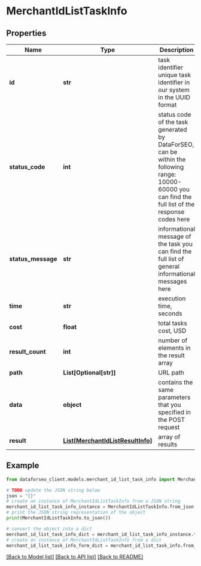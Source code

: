 # MerchantIdListTaskInfo


## Properties

Name | Type | Description | Notes
------------ | ------------- | ------------- | -------------
**id** | **str** | task identifier unique task identifier in our system in the UUID format | [optional] 
**status_code** | **int** | status code of the task generated by DataForSEO, can be within the following range: 10000-60000 you can find the full list of the response codes here | [optional] 
**status_message** | **str** | informational message of the task you can find the full list of general informational messages here | [optional] 
**time** | **str** | execution time, seconds | [optional] 
**cost** | **float** | total tasks cost, USD | [optional] 
**result_count** | **int** | number of elements in the result array | [optional] 
**path** | **List[Optional[str]]** | URL path | [optional] 
**data** | **object** | contains the same parameters that you specified in the POST request | [optional] 
**result** | [**List[MerchantIdListResultInfo]**](MerchantIdListResultInfo.md) | array of results | [optional] 

## Example

```python
from dataforseo_client.models.merchant_id_list_task_info import MerchantIdListTaskInfo

# TODO update the JSON string below
json = "{}"
# create an instance of MerchantIdListTaskInfo from a JSON string
merchant_id_list_task_info_instance = MerchantIdListTaskInfo.from_json(json)
# print the JSON string representation of the object
print(MerchantIdListTaskInfo.to_json())

# convert the object into a dict
merchant_id_list_task_info_dict = merchant_id_list_task_info_instance.to_dict()
# create an instance of MerchantIdListTaskInfo from a dict
merchant_id_list_task_info_form_dict = merchant_id_list_task_info.from_dict(merchant_id_list_task_info_dict)
```
[[Back to Model list]](../README.md#documentation-for-models) [[Back to API list]](../README.md#documentation-for-api-endpoints) [[Back to README]](../README.md)


